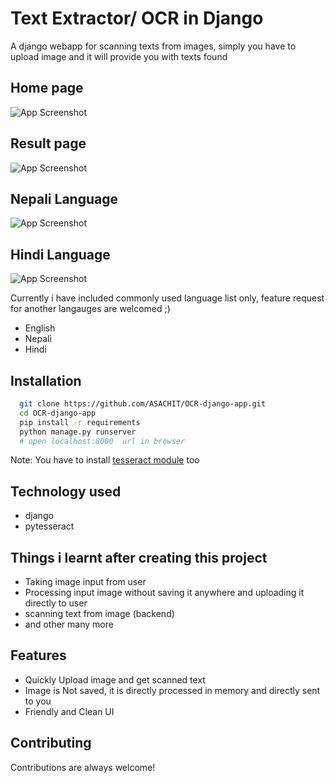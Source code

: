 
# Text Extractor/ OCR in Django


A django webapp for scanning texts from images, simply you have to upload image and it will provide you with texts found



## Home page

![App Screenshot](https://cdn.discordapp.com/attachments/884460118715019274/945247468747124736/unknown.png)

## Result page

![App Screenshot](https://cdn.discordapp.com/attachments/884460118715019274/945247765259247616/unknown.png)

## Nepali Language
![App Screenshot](https://media.discordapp.net/attachments/884460118715019274/945248254428323850/unknown.png)

## Hindi Language
![App Screenshot](https://media.discordapp.net/attachments/884460118715019274/945248807912882206/unknown.png)

Currently i have included commonly used language list only, feature request for another langauges are welcomed ;)
- English
- Nepali
- Hindi

## Installation

```bash
  git clone https://github.com/ASACHIT/OCR-django-app.git
  cd OCR-django-app
  pip install -r requirements
  python manage.py runserver 
  # open localhost:8000  url in browser 
```
Note: You have to install [tesseract module](https://github.com/UB-Mannheim/tesseract/wiki) too
## Technology used
- django
- pytesseract

## Things i learnt after creating this project

- Taking image input from user 
- Processing input image without saving it anywhere and uploading it directly to user
- scanning text from image (backend)
- and other many more


## Features
- Quickly Upload image and get scanned text 
- Image is Not saved, it is directly processed in memory and directly sent to you
- Friendly and Clean UI

## Contributing

Contributions are always welcome!



